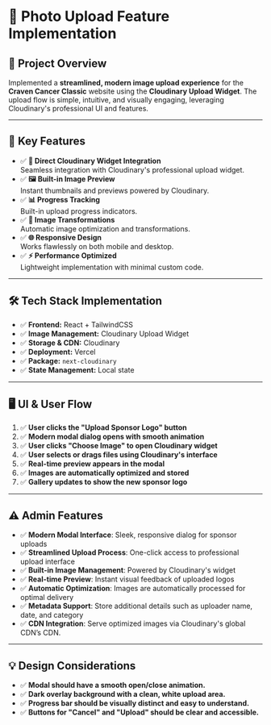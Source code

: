 # 🌟 Photo Upload Feature Implementation

## 🎯 Project Overview
Implemented a **streamlined, modern image upload experience** for the **Craven Cancer Classic** website using the **Cloudinary Upload Widget**. The upload flow is simple, intuitive, and visually engaging, leveraging Cloudinary's professional UI and features.

---

## 🚀 Key Features
- ✅ **🚀 Direct Cloudinary Widget Integration**  
  Seamless integration with Cloudinary's professional upload widget.
- ✅ **🖼️ Built-in Image Preview**  
  Instant thumbnails and previews powered by Cloudinary.
- ✅ **📊 Progress Tracking**  
  Built-in upload progress indicators.
- ✅ **🎨 Image Transformations**  
  Automatic image optimization and transformations.
- ✅ **🌐 Responsive Design**  
  Works flawlessly on both mobile and desktop.
- ✅ **⚡ Performance Optimized**  
  Lightweight implementation with minimal custom code.

---

## 🛠️ Tech Stack Implementation
- ✅ **Frontend:** React + TailwindCSS
- ✅ **Image Management:** Cloudinary Upload Widget
- ✅ **Storage & CDN:** Cloudinary
- ✅ **Deployment:** Vercel
- ✅ **Package:** `next-cloudinary`
- ✅ **State Management:** Local state

---

## 🖥️ UI & User Flow
1. ✅ **User clicks the "Upload Sponsor Logo" button**
2. ✅ **Modern modal dialog opens with smooth animation**
3. ✅ **User clicks "Choose Image" to open Cloudinary widget**
4. ✅ **User selects or drags files using Cloudinary's interface**
5. ✅ **Real-time preview appears in the modal**
6. ✅ **Images are automatically optimized and stored**
7. ✅ **Gallery updates to show the new sponsor logo**

---

## ⚠️ Admin Features
- ✅ **Modern Modal Interface**: Sleek, responsive dialog for sponsor uploads
- ✅ **Streamlined Upload Process**: One-click access to professional upload interface
- ✅ **Built-in Image Management**: Powered by Cloudinary's widget
- ✅ **Real-time Preview**: Instant visual feedback of uploaded logos
- ✅ **Automatic Optimization**: Images are automatically processed for optimal delivery
- ✅ **Metadata Support**: Store additional details such as uploader name, date, and category
- ✅ **CDN Integration**: Serve optimized images via Cloudinary's global CDN’s CDN.

---

## 💡 Design Considerations
- ✅ **Modal should have a smooth open/close animation.**
- ✅ **Dark overlay background with a clean, white upload area.**
- ✅ **Progress bar should be visually distinct and easy to understand.**
- ✅ **Buttons for "Cancel" and "Upload" should be clear and accessible.**
